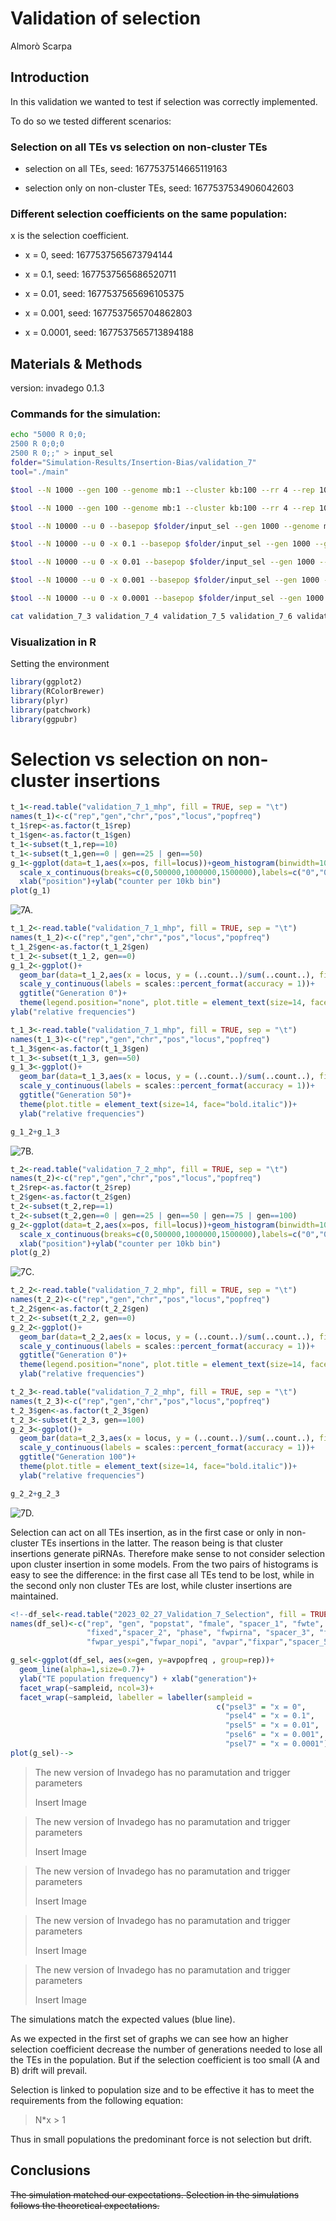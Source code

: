 Validation of selection
================
Almorò Scarpa

## Introduction

In this validation we wanted to test if selection was correctly
implemented.

To do so we tested different scenarios:

### Selection on all TEs vs selection on non-cluster TEs

-   selection on all TEs, seed: 1677537514665119163

-   selection only on non-cluster TEs, seed: 1677537534906042603

### Different selection coefficients on the same population:

x is the selection coefficient.

-   x = 0, seed: 1677537565673794144

-   x = 0.1, seed: 1677537565686520711

-   x = 0.01, seed: 1677537565696105375

-   x = 0.001, seed: 1677537565704862803

-   x = 0.0001, seed: 1677537565713894188

## Materials & Methods

version: invadego 0.1.3

### Commands for the simulation:

``` bash
echo "5000 R 0;0;
2500 R 0;0;0
2500 R 0;;" > input_sel
folder="Simulation-Results/Insertion-Bias/validation_7"
tool="./main"

$tool --N 1000 --gen 100 --genome mb:1 --cluster kb:100 --rr 4 --rep 100 --u 0.1 --basepop "100(0)" --steps 25 -x 0.1 --file-mhp $folder/validation_7_1_mhp> $folder/validation_7_1

$tool --N 1000 --gen 100 --genome mb:1 --cluster kb:100 --rr 4 --rep 100 --u 0.1 --basepop "100(0)" --steps 25 -x 0.1 -no-x-cluins --file-mhp $folder/validation_7_2_mhp> $folder/validation_7_2

$tool --N 10000 --u 0 --basepop $folder/input_sel --gen 1000 --genome mb:1 --steps 10 --rr 0 --rep 100 --sampleid psel3 > $folder/validation_7_3

$tool --N 10000 --u 0 -x 0.1 --basepop $folder/input_sel --gen 1000 --genome mb:1 --steps 10 --rr 0 --rep 100 --sampleid psel4 > $folder/validation_7_4

$tool --N 10000 --u 0 -x 0.01 --basepop $folder/input_sel --gen 1000 --genome mb:1 --steps 10 --rr 0 --rep 100 --sampleid psel5 > $folder/validation_7_5

$tool --N 10000 --u 0 -x 0.001 --basepop $folder/input_sel --gen 1000 --genome mb:1 --steps 10 --rr 0 --rep 100 --sampleid psel6 > $folder/validation_7_6

$tool --N 10000 --u 0 -x 0.0001 --basepop $folder/input_sel --gen 1000 --genome mb:1 --steps 10 --rr 0 --rep 100 --sampleid psel7 > $folder/validation_7_7

cat validation_7_3 validation_7_4 validation_7_5 validation_7_6 validation_7_7 |grep -v "^Invade"|grep -v "^#" > 2023_02_27_Validation_7_Selection
```

### Visualization in R

Setting the environment

``` r
library(ggplot2)
library(RColorBrewer)
library(plyr)
library(patchwork)
library(ggpubr)
```

# Selection vs selection on non-cluster insertions

``` r
t_1<-read.table("validation_7_1_mhp", fill = TRUE, sep = "\t")
names(t_1)<-c("rep","gen","chr","pos","locus","popfreq")
t_1$rep<-as.factor(t_1$rep)
t_1$gen<-as.factor(t_1$gen)
t_1<-subset(t_1,rep==10)
t_1<-subset(t_1,gen==0 | gen==25 | gen==50)
g_1<-ggplot(data=t_1,aes(x=pos, fill=locus))+geom_histogram(binwidth=10000)+facet_grid(gen~chr, scales="free_x", space = "free_x")+
  scale_x_continuous(breaks=c(0,500000,1000000,1500000),labels=c("0","0.5m","1m","1.5m"))+
  xlab("position")+ylab("counter per 10kb bin")
plot(g_1)
```

<img src="images/2023_02_27_Validation_7_selection_7a.png" alt="7A.">

``` r
t_1_2<-read.table("validation_7_1_mhp", fill = TRUE, sep = "\t")
names(t_1_2)<-c("rep","gen","chr","pos","locus","popfreq")
t_1_2$gen<-as.factor(t_1_2$gen)
t_1_2<-subset(t_1_2, gen==0)
g_1_2<-ggplot()+
  geom_bar(data=t_1_2,aes(x = locus, y = (..count..)/sum(..count..), fill = locus))+ 
  scale_y_continuous(labels = scales::percent_format(accuracy = 1))+
  ggtitle("Generation 0")+
  theme(legend.position="none", plot.title = element_text(size=14, face="bold.italic"))+
ylab("relative frequencies")

t_1_3<-read.table("validation_7_1_mhp", fill = TRUE, sep = "\t")
names(t_1_3)<-c("rep","gen","chr","pos","locus","popfreq")
t_1_3$gen<-as.factor(t_1_3$gen)
t_1_3<-subset(t_1_3, gen==50)
g_1_3<-ggplot()+
  geom_bar(data=t_1_3,aes(x = locus, y = (..count..)/sum(..count..), fill = locus))+ 
  scale_y_continuous(labels = scales::percent_format(accuracy = 1))+
  ggtitle("Generation 50")+
  theme(plot.title = element_text(size=14, face="bold.italic"))+
  ylab("relative frequencies")

g_1_2+g_1_3
```

<img src="images/2023_02_27_Validation_7_selection_7b.png" alt="7B.">

``` r
t_2<-read.table("validation_7_2_mhp", fill = TRUE, sep = "\t")
names(t_2)<-c("rep","gen","chr","pos","locus","popfreq")
t_2$rep<-as.factor(t_2$rep)
t_2$gen<-as.factor(t_2$gen)
t_2<-subset(t_2,rep==1)
t_2<-subset(t_2,gen==0 | gen==25 | gen==50 | gen==75 | gen==100)
g_2<-ggplot(data=t_2,aes(x=pos, fill=locus))+geom_histogram(binwidth=10000)+facet_grid(gen~chr, scales="free_x", space = "free_x")+
  scale_x_continuous(breaks=c(0,500000,1000000,1500000),labels=c("0","0.5m","1m","1.5m"))+
  xlab("position")+ylab("counter per 10kb bin")
plot(g_2)
```

<img src="images/2023_02_27_Validation_7_selection_7c.png" alt="7C.">

``` r
t_2_2<-read.table("validation_7_2_mhp", fill = TRUE, sep = "\t")
names(t_2_2)<-c("rep","gen","chr","pos","locus","popfreq")
t_2_2$gen<-as.factor(t_2_2$gen)
t_2_2<-subset(t_2_2, gen==0)
g_2_2<-ggplot()+
  geom_bar(data=t_2_2,aes(x = locus, y = (..count..)/sum(..count..), fill = locus))+ 
  scale_y_continuous(labels = scales::percent_format(accuracy = 1))+
  ggtitle("Generation 0")+
  theme(legend.position="none", plot.title = element_text(size=14, face="bold.italic"))+
  ylab("relative frequencies")

t_2_3<-read.table("validation_7_2_mhp", fill = TRUE, sep = "\t")
names(t_2_3)<-c("rep","gen","chr","pos","locus","popfreq")
t_2_3$gen<-as.factor(t_2_3$gen)
t_2_3<-subset(t_2_3, gen==100)
g_2_3<-ggplot()+
  geom_bar(data=t_2_3,aes(x = locus, y = (..count..)/sum(..count..), fill = locus))+ 
  scale_y_continuous(labels = scales::percent_format(accuracy = 1))+
  ggtitle("Generation 100")+
  theme(plot.title = element_text(size=14, face="bold.italic"))+
  ylab("relative frequencies")

g_2_2+g_2_3
```

<img src="images/2023_02_27_Validation_7_selection_7d.png" alt="7D.">

Selection can act on all TEs insertion, as in the first case or only in
non-cluster TEs insertions in the latter. The reason being is that
cluster insertions generate piRNAs. Therefore make sense to not consider
selection upon cluster insertion in some models. From the two pairs of
histograms is easy to see the difference: in the first case all TEs tend
to be lost, while in the second only non cluster TEs are lost, while
cluster insertions are maintained.

``` r
<!--df_sel<-read.table("2023_02_27_Validation_7_Selection", fill = TRUE, sep = "\t")
names(df_sel)<-c("rep", "gen", "popstat", "fmale", "spacer_1", "fwte", "avw", "min_w", "avtes", "avpopfreq",
                 "fixed","spacer_2", "phase", "fwpirna", "spacer_3", "fwcli", "avcli", "fixcli", "spacer_4",
                 "fwpar_yespi","fwpar_nopi", "avpar","fixpar","spacer_5","piori","orifreq","spacer 6", "sampleid")

g_sel<-ggplot(df_sel, aes(x=gen, y=avpopfreq , group=rep))+
  geom_line(alpha=1,size=0.7)+
  ylab("TE population frequency") + xlab("generation")+
  facet_wrap(~sampleid, ncol=3)+
  facet_wrap(~sampleid, labeller = labeller(sampleid = 
                                              c("psel3" = "x = 0",
                                                "psel4" = "x = 0.1",
                                                "psel5" = "x = 0.01",
                                                "psel6" = "x = 0.001",
                                                "psel7" = "x = 0.0001")))
plot(g_sel)-->
```
> The new version of Invadego has no paramutation and trigger parameters
> 
> Insert Image

<!--``` r
df3_s<-subset(df_sel, sampleid=="psel3")

p0=0.5
p<-p0
q<-1-p0
t=1000
traj<- matrix(NA, ncol=3, nrow=max(t)+1)
traj[1,1]<-p
traj[1,2]<-0
s=0
g=1
wAA=1-(2*s)
wAa=1-s
waa=1
while(g<=max(t)){
  w<- (p^2)*wAA + (2*p*q*wAa) + (q^2)*waa
  p<-( p*(p*wAA + q*wAa) ) / w
  q<-1-p
  traj[g+1,1]<-p
  traj[g+1,2]<-g
  g<-g+1
}
traj<- as.data.frame(traj)
traj[,3]<- "black"
colnames(traj)<- c("freq", "generations", "color")

g_s_3<-ggplot()+ 
  geom_line(df3_s, mapping=aes(x=gen, y=avpopfreq, group=rep), alpha =0.5)+
  geom_line(traj, mapping=aes(x=generations, y=(freq)), color="blue", size = 1)+
  ggtitle("x = 0")+
  labs(x="generation", y="frequency of TEs in the population")

plot(g_s_3)
```-->

> The new version of Invadego has no paramutation and trigger parameters
> 
> Insert Image

<!--``` r
df4_s<-subset(df_sel, sampleid=="psel4")

p0=0.5
p<-p0
q<-1-p0
t=1000
traj<- matrix(NA, ncol=3, nrow=max(t)+1)
traj[1,1]<-p
traj[1,2]<-0
s=0.1
g=1
wAA=1-(2*s)
wAa=1-s
waa=1
while(g<=max(t)){
  w<- (p^2)*wAA + (2*p*q*wAa) + (q^2)*waa
  p<-( p*(p*wAA + q*wAa) ) / w
  q<-1-p
  traj[g+1,1]<-p
  traj[g+1,2]<-g
  g<-g+1
}
traj<- as.data.frame(traj)
traj[,3]<- "black"
colnames(traj)<- c("freq", "generations", "color")
g_s_4<-ggplot()+ 
  geom_line(df4_s, mapping=aes(x=gen, y=avpopfreq, group=rep),alpha =0.5)+
  geom_line(traj, mapping=aes(x=generations, y=(freq)), color="blue", size = 0.5)+
  ggtitle("x = 0.1")+
  labs(x="generation", y="frequency of TEs in the population")

plot(g_s_4)
```
-->
> The new version of Invadego has no paramutation and trigger parameters
> 
> Insert Image

<!--``` r
df5_s<-subset(df_sel, sampleid=="psel5")

p0=0.5
p<-p0
q<-1-p0
t=1000
traj<- matrix(NA, ncol=3, nrow=max(t)+1)
traj[1,1]<-p
traj[1,2]<-0
s=0.01
g=1
wAA=1-(2*s)
wAa=1-s
waa=1
while(g<=max(t)){
  w<- (p^2)*wAA + (2*p*q*wAa) + (q^2)*waa
  p<-( p*(p*wAA + q*wAa) ) / w
  q<-1-p
  traj[g+1,1]<-p
  traj[g+1,2]<-g
  g<-g+1
}
traj<- as.data.frame(traj)
traj[,3]<- "black"
colnames(traj)<- c("freq", "generations", "color")

g_s_5<-ggplot()+ 
  geom_line(df5_s, mapping=aes(x=gen, y=avpopfreq, group=rep), alpha =0.5)+
  geom_line(traj, mapping=aes(x=generations, y=(freq)), color="blue", size = 1)+
  ggtitle("x = 0.01")+
  labs(x="generation", y="frequency of TEs in the population")

plot(g_s_5)
```-->

> The new version of Invadego has no paramutation and trigger parameters
> 
> Insert Image

<!--``` r
df6_s<-subset(df_sel, sampleid=="psel6")

p0=0.5
p<-p0
q<-1-p0
t=1000
traj<- matrix(NA, ncol=3, nrow=max(t)+1)
traj[1,1]<-p
traj[1,2]<-0
s=0.001
g=1
wAA=1-(2*s)
wAa=1-s
waa=1
while(g<=max(t)){
  w<- (p^2)*wAA + (2*p*q*wAa) + (q^2)*waa
  p<-( p*(p*wAA + q*wAa) ) / w
  q<-1-p
  traj[g+1,1]<-p
  traj[g+1,2]<-g
  g<-g+1
}
traj<- as.data.frame(traj)
traj[,3]<- "black"
colnames(traj)<- c("freq", "generations", "color")
g_s_6<-ggplot()+ 
  geom_line(df6_s, mapping=aes(x=gen, y=avpopfreq, group=rep), alpha =0.5)+
  geom_line(traj, mapping=aes(x=generations, y=(freq)), color="blue", size = 1)+
  ggtitle("x = 0.001")+
  labs(x="generation", y="frequency of TEs in the population")

plot(g_s_6)
```-->

> The new version of Invadego has no paramutation and trigger parameters
> 
> Insert Image

<!--``` r
df7_s<-subset(df_sel, sampleid=="psel7")

p0=0.5
p<-p0
q<-1-p0
t=1000
traj<- matrix(NA, ncol=3, nrow=max(t)+1)
traj[1,1]<-p
traj[1,2]<-0
s=0.0001
g=1
wAA=1-(2*s)
wAa=1-s
waa=1
while(g<=max(t)){
  w<- (p^2)*wAA + (2*p*q*wAa) + (q^2)*waa
  p<-( p*(p*wAA + q*wAa) ) / w
  q<-1-p
  traj[g+1,1]<-p
  traj[g+1,2]<-g
  g<-g+1
}
traj<- as.data.frame(traj)
traj[,3]<- "black"
colnames(traj)<- c("freq", "generations", "color")
g_s_7<-ggplot()+ 
  geom_line(df7_s, mapping=aes(x=gen, y=avpopfreq, group=rep), alpha =0.5)+
  geom_line(traj, mapping=aes(x=generations, y=(freq)), color="blue", size = 1)+
  ggtitle("x = 0.0001")+
  labs(x="generation", y="frequency of TEs in the population")

plot(g_s_7)
```-->


<!--
``` r
ggarrange(g_s_3, g_s_7, g_s_6, g_s_5, g_s_4,
          ncol = 3, nrow = 2, align = ("v"),
          labels = c("A", "B", "C", "D", "E"), heights = c(2,2), widths = c(2,2)
)
```-->



The simulations match the expected values (blue line).

As we expected in the first set of graphs we can see how an higher
selection coefficient decrease the number of generations needed to lose
all the TEs in the population. But if the selection coefficient is too
small (A and B) drift will prevail.

Selection is linked to population size and to be effective it has to
meet the requirements from the following equation:
> N*x > 1

Thus in small populations the predominant force is not selection but
drift.

## Conclusions

<del>The simulation matched our expectations.
Selection in the simulations follows the theoretical expectations.
